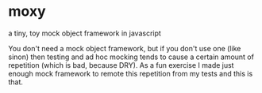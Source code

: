 # moxy
a tiny, toy mock object framework in javascript

You don't need a mock object framework, but if you don't use one (like sinon) then testing and ad hoc mocking tends to 
cause a certain amount of repetition (which is bad, because DRY). As a fun exercise I made just enough mock framework
to remote this repetition from my tests and this is that.


